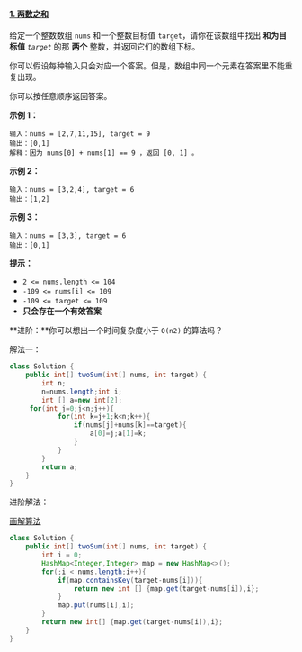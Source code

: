 #### [1. 两数之和](https://leetcode.cn/problems/two-sum/)

给定一个整数数组 `nums` 和一个整数目标值 `target`，请你在该数组中找出 **和为目标值** *`target`* 的那 **两个** 整数，并返回它们的数组下标。

你可以假设每种输入只会对应一个答案。但是，数组中同一个元素在答案里不能重复出现。

你可以按任意顺序返回答案。

**示例 1：**

```
输入：nums = [2,7,11,15], target = 9
输出：[0,1]
解释：因为 nums[0] + nums[1] == 9 ，返回 [0, 1] 。
```

**示例 2：**

```
输入：nums = [3,2,4], target = 6
输出：[1,2]
```

**示例 3：**

```
输入：nums = [3,3], target = 6
输出：[0,1]
```

**提示：**

- `2 <= nums.length <= 104`
- `-109 <= nums[i] <= 109`
- `-109 <= target <= 109`
- **只会存在一个有效答案**

**进阶：**你可以想出一个时间复杂度小于 `O(n2)` 的算法吗？

解法一：

```java
class Solution {
    public int[] twoSum(int[] nums, int target) {
        int n;
        n=nums.length;int i;
        int [] a=new int[2];
     for(int j=0;j<n;j++){
            for(int k=j+1;k<n;k++){
                if(nums[j]+nums[k]==target){
                    a[0]=j;a[1]=k;
                }
            }
        }
        return a;
    }
}
```

进阶解法：

[画解算法](https://leetcode.cn/problems/two-sum/solution/jie-suan-fa-1-liang-shu-zhi-he-by-guanpengchn/)

```java
class Solution {
    public int[] twoSum(int[] nums, int target) {
        int i = 0;
        HashMap<Integer,Integer> map = new HashMap<>();
        for(;i < nums.length;i++){
            if(map.containsKey(target-nums[i])){
                return new int [] {map.get(target-nums[i]),i};
            }
            map.put(nums[i],i);
        }
        return new int[] {map.get(target-nums[i]),i};
    }
}
```

